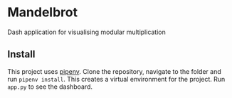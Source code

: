 # Mandelbrot
Dash application for visualising modular multiplication

## Install
This project uses [pipenv](https://pipenv-fork.readthedocs.io/en/latest/).
Clone the repository, navigate to the folder and run `pipenv install`.
 This creates a virtual environment for the project. Run `app.py` to see the
 dashboard.
